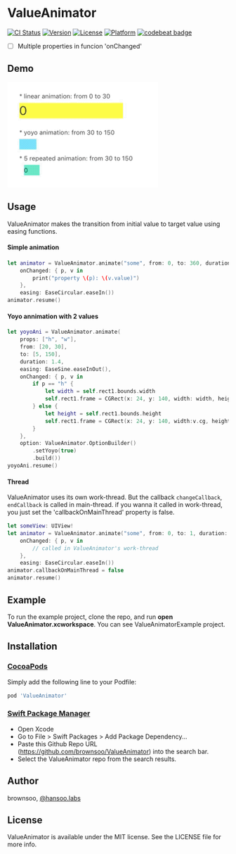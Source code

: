 # ValueAnimator

[![CI Status](http://img.shields.io/travis/brownsoo/ValueAnimator.svg?style=flat)](https://travis-ci.org/brownsoo/ValueAnimator)
[![Version](https://img.shields.io/cocoapods/v/ValueAnimator.svg?style=flat)](http://cocoapods.org/pods/ValueAnimator)
[![License](https://img.shields.io/cocoapods/l/ValueAnimator.svg?style=flat)](http://cocoapods.org/pods/ValueAnimator)
[![Platform](https://img.shields.io/cocoapods/p/ValueAnimator.svg?style=flat)](http://cocoapods.org/pods/ValueAnimator)
[![codebeat badge](https://codebeat.co/badges/ffe86bc0-24d9-4c1d-993c-274d8f803eb5)](https://codebeat.co/projects/github-com-brownsoo-valueanimator-master)

- [ ] Multiple properties in funcion 'onChanged'

## Demo

![Demo for UIView animation](value-animator-example.gif)

## Usage

ValueAnimator makes the transition from initial value to target value using easing functions.

#### Simple animation

```swift
let animator = ValueAnimator.animate("some", from: 0, to: 360, duration: 1.0,
    onChanged: { p, v in 
        print("property \(p): \(v.value)")
    },
    easing: EaseCircular.easeIn())
animator.resume()
```

#### Yoyo annimation with 2 values

```swift
let yoyoAni = ValueAnimator.animate(
    props: ["h", "w"], 
    from: [20, 30], 
    to: [5, 150], 
    duration: 1.4, 
    easing: EaseSine.easeInOut(), 
    onChanged: { p, v in
        if p == "h" {
            let width = self.rect1.bounds.width
            self.rect1.frame = CGRect(x: 24, y: 140, width: width, height:v.cg)
        } else {
            let height = self.rect1.bounds.height
            self.rect1.frame = CGRect(x: 24, y: 140, width:v.cg, height: height)
        }
    }, 
    option: ValueAnimator.OptionBuilder()
        .setYoyo(true)
        .build())
yoyoAni.resume()
```


#### Thread

ValueAnimator uses its own work-thread. But the callback `changeCallback`, `endCallback` is called in main-thread. if you wanna it called in work-thread, you just set the 'callbackOnMainThread' property is false.

```swift
let someView: UIView!
let animator = ValueAnimator.animate("some", from: 0, to: 1, duration: 1.0,
    onChanged: { p, v in 
        // called in ValueAnimator's work-thread
    },
    easing: EaseCircular.easeIn())
animator.callbackOnMainThread = false
animator.resume()
```

## Example

To run the example project, clone the repo, and run **open ValueAnimator.xcworkspace**. 
You can see ValueAnimatorExample project.

## Installation

### [CocoaPods](http://cocoapods.org)

Simply add the following line to your Podfile:

```ruby
pod 'ValueAnimator'
```

### [Swift Package Manager](https://swift.org/package-manager/)

* Open Xcode
* Go to File > Swift Packages > Add Package Dependency...
* Paste this Github Repo URL (https://github.com/brownsoo/ValueAnimator) into the search bar.
* Select the ValueAnimator repo from the search results.


## Author

brownsoo, [@hansoo.labs](https://twitter.com/hansoolabs)

## License

ValueAnimator is available under the MIT license. See the LICENSE file for more info.

